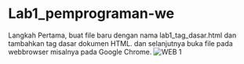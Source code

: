 # Lab1_pemprograman-we
Langkah Pertama, buat file baru dengan nama lab1_tag_dasar.html dan tambahkan tag dasar dokumen HTML. dan selanjutnya buka file pada webbrowser misalnya pada Google Chrome. 
![WEB 1](https://user-images.githubusercontent.com/56400200/113503952-45c67d80-955f-11eb-8c4c-3057f6262fcf.PNG)
